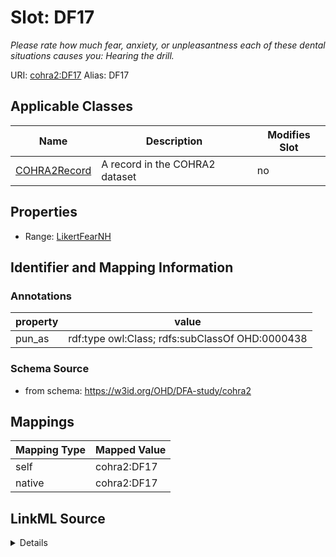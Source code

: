 

# Slot: DF17 


_Please rate how much fear, anxiety, or unpleasantness each of these dental situations causes you: Hearing the drill._





URI: [cohra2:DF17](https://w3id.org/OHD/DFA-study/cohra2/DF17)
Alias: DF17

<!-- no inheritance hierarchy -->





## Applicable Classes

| Name | Description | Modifies Slot |
| --- | --- | --- |
| [COHRA2Record](COHRA2Record.md) | A record in the COHRA2 dataset |  no  |







## Properties

* Range: [LikertFearNH](LikertFearNH.md)





## Identifier and Mapping Information





### Annotations

| property | value |
| --- | --- |
| pun_as | rdf:type owl:Class; rdfs:subClassOf OHD:0000438 |




### Schema Source


* from schema: https://w3id.org/OHD/DFA-study/cohra2




## Mappings

| Mapping Type | Mapped Value |
| ---  | ---  |
| self | cohra2:DF17 |
| native | cohra2:DF17 |




## LinkML Source

<details>
```yaml
name: DF17
annotations:
  pun_as:
    tag: pun_as
    value: rdf:type owl:Class; rdfs:subClassOf OHD:0000438
description: 'Please rate how much fear, anxiety, or unpleasantness each of these
  dental situations causes you: Hearing the drill.'
from_schema: https://w3id.org/OHD/DFA-study/cohra2
rank: 1000
alias: DF17
domain_of:
- COHRA2Record
range: LikertFearNH

```
</details>